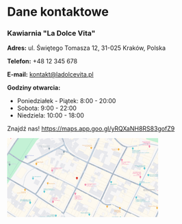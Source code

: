 # Dane kontaktowe
### **Kawiarnia "La Dolce Vita"**

**Adres:** ul. Świętego Tomasza 12, 31-025 Kraków, Polska

**Telefon:** +48 12 345 678

**E-mail:** [kontakt@ladolcevita.pl](mailto:kontakt@ladolcevita.pl)

**Godziny otwarcia:**
- Poniedziałek - Piątek: 8:00 - 20:00
- Sobota: 9:00 - 22:00
- Niedziela: 10:00 - 18:00


Znajdź nas! https://maps.app.goo.gl/yRQXaNH8RS83gofZ9

<img src="img/map bg.png" width="70%" >
